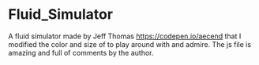# Fluid_Simulator
A fluid simulator made by Jeff Thomas https://codepen.io/aecend that I modified the color and size of to play around with and admire.  The js file is amazing and full of comments by the author.
